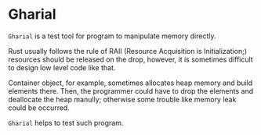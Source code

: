 # Gharial

`Gharial` is a test tool for program to manipulate memory directly.

Rust usually follows the rule of RAII (Resource Acquisition is Initialization;)
resources should be released on the drop, however, it is sometimes difficult to design low
level code like that.

Container object, for example, sometimes allocates heap memory and build elements there.
Then, the programmer could have to drop the elements and deallocate the heap manully; otherwise
some trouble like memory leak could be occurred.

`Gharial` helps to test such program.

[lgpl-badge]: https://img.shields.io/badge/license-lgpl-blue.svg
[apache2-badge]: https://img.shields.io/badge/license-apache2-blue.svg
[mit-badge]: https://img.shields.io/badge/license-mit-blue.svg
[bsd2-badge]: https://img.shields.io/badge/license-bsd2-blue.svg
